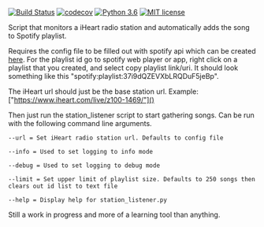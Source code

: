 [![Build Status](https://drone.lokyra.org/api/badges/ljohnson20/iheart-2-sp/status.svg?ref=refs/heads/master)](https://drone.lokyra.org/ljohnson20/iheart-2-sp) 
[![codecov](https://codecov.io/gh/ljohnson20/iheart-2-sp/branch/master/graph/badge.svg)](https://codecov.io/gh/ljohnson20/iheart-2-sp)
[![Python 3.6](https://img.shields.io/badge/python-3.6-blue.svg)](https://www.python.org/downloads/release/python-360/)
[![MIT license](https://img.shields.io/badge/License-MIT-blue.svg)](https://lbesson.mit-license.org/)

Script that monitors a iHeart radio station and automatically adds the song to Spotify playlist.

Requires the config file to be filled out with spotify api which can be created 
[here](https://developer.spotify.com/dashboard/login). For the playlist id go to spotify web player or app, 
right click on a playlist that you created, and select copy playlist link/uri. It should look something like 
this "spotify:playlist:37i9dQZEVXbLRQDuF5jeBp".

The iHeart url should just be the base station url. Example: ["https://www.iheart.com/live/z100-1469/"]()

Then just run the station_listener script to start gathering songs. Can be run with the following command line arguments.

```
--url = Set iHeart radio station url. Defaults to config file

--info = Used to set logging to info mode

--debug = Used to set logging to debug mode

--limit = Set upper limit of playlist size. Defaults to 250 songs then clears out id list to text file

--help = Display help for station_listener.py
```

Still a work in progress and more of a learning tool than anything.
